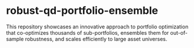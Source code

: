 # robust-qd-portfolio-ensemble
This repository showcases an innovative approach to portfolio optimization that co-optimizes thousands of sub-portfolios, ensembles them for out-of-sample robustness, and scales efficiently to large asset universes.
